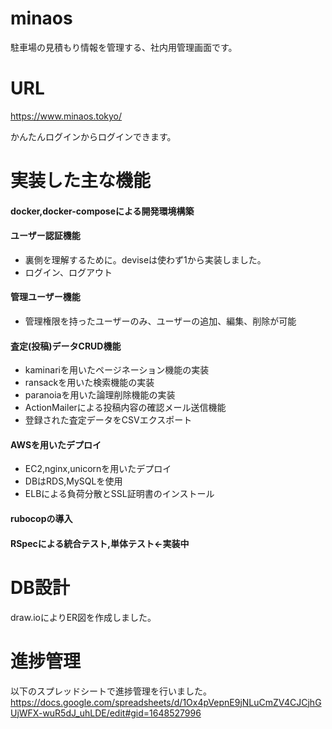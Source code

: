 # minaos

駐車場の見積もり情報を管理する、社内用管理画面です。

# URL
https://www.minaos.tokyo/

かんたんログインからログインできます。

# 実装した主な機能
#### docker,docker-composeによる開発環境構築  
#### ユーザー認証機能
- 裏側を理解するために。deviseは使わず1から実装しました。
- ログイン、ログアウト  
#### 管理ユーザー機能  
- 管理権限を持ったユーザーのみ、ユーザーの追加、編集、削除が可能  
#### 査定(投稿)データCRUD機能  
- kaminariを用いたページネーション機能の実装
- ransackを用いた検索機能の実装
- paranoiaを用いた論理削除機能の実装
- ActionMailerによる投稿内容の確認メール送信機能
- 登録された査定データをCSVエクスポート
#### AWSを用いたデプロイ
- EC2,nginx,unicornを用いたデプロイ
- DBはRDS,MySQLを使用
- ELBによる負荷分散とSSL証明書のインストール
#### rubocopの導入
#### RSpecによる統合テスト,単体テスト←実装中

# DB設計
draw.ioによりER図を作成しました。

# 進捗管理
以下のスプレッドシートで進捗管理を行いました。
https://docs.google.com/spreadsheets/d/1Ox4pVepnE9jNLuCmZV4CJCjhGUjWFX-wuR5dJ_uhLDE/edit#gid=1648527996
